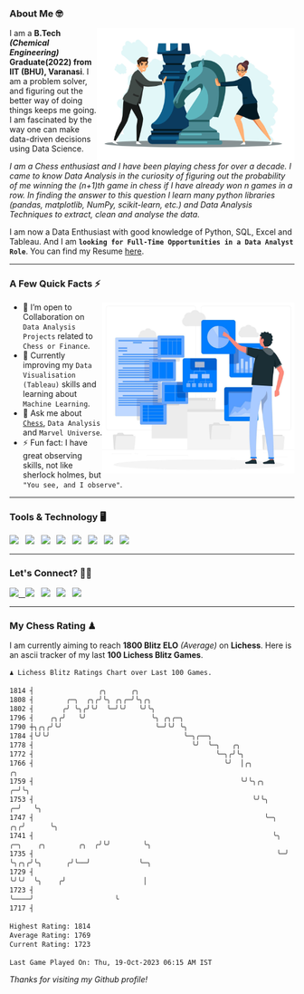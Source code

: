 ### About Me 🤓
<img align="right" alt="Coding" width="350" src="https://github.com/Laxman-Lakhan/Laxman-Lakhan/blob/master/Assets/Chess_Vector.jpg">   

I am a **B.Tech** _**(Chemical Engineering)**_ **Graduate(2022) from IIT (BHU), Varanasi**. I am a problem solver, and figuring out the better way of doing things keeps me going. I am fascinated by the way one can make data-driven decisions using Data Science. 

_I am a Chess enthusiast and I have been playing chess for over a decade. I came to know Data Analysis in the curiosity of figuring out the probability of me winning the (n+1)th game in chess if I have already won n games in a row. In finding the answer to this question I learn many python libraries (pandas, matplotlib, NumPy, scikit-learn, etc.) and Data Analysis Techniques to extract, clean and analyse the data._

I am now a Data Enthusiast with good knowledge of Python, SQL, Excel and Tableau. And I am **`looking for Full-Time Opportunities in a Data Analyst Role`**. You can find my Resume
 [here](https://drive.google.com/file/d/1UIOoogRLj5eGQFQBkuvMmTISZVdl2Ok7/view?usp=sharing).


---

### A Few Quick Facts ⚡️
<img align="right" alt="Coding" width="340" src="https://github.com/Laxman-Lakhan/Laxman-Lakhan/blob/master/Assets/Data_Vector.jpg">   

- 🤝 I’m open to Collaboration on `Data Analysis Projects` related to `Chess or Finance`.
- 📖 Currently improving my `Data Visualisation (Tableau)` skills and learning about `Machine Learning`.
- 💬 Ask me about [`Chess`](https://lichess.org/@/YourKingIsInDanger), `Data Analysis` and `Marvel Universe`.
- ⚡️ Fun fact: I have great observing skills, not like sherlock holmes, but `"You see, and I observe"`.

---
### Tools & Technology 🖥

<img src="https://img.shields.io/badge/Python-white?logo=Python&logoColor=ColorName&style=ShieldStyle" /> &nbsp;
<img src="https://img.shields.io/badge/MySQL-white?logo=MySQL&logoColor=ColorName&style=ShieldStyle" /> &nbsp;
<img src="https://img.shields.io/badge/Tableau-white?logo=Tableau&logoColor=ColorName&style=ShieldStyle" /> &nbsp;
<img src="https://img.shields.io/badge/Excel-white?logo=Microsoft+Excel&logoColor=196F3D&style=ShieldStyle" /> &nbsp;
<img src="https://img.shields.io/badge/Jupyter-white?logo=Jupyter&logoColor=ColorName&style=ShieldStyle" /> &nbsp;
<img src="https://img.shields.io/badge/pandas-white?logo=Pandas&logoColor=000080&style=ShieldStyle" /> &nbsp;
<img src="https://img.shields.io/badge/numpy-white?logo=Numpy&logoColor=85C1E9&style=ShieldStyle" /> &nbsp;
<img src="https://img.shields.io/badge/scikit learn-white?logo=Scikit+Learn&logoColor=ColorName&style=ShieldStyle" /> &nbsp;



---

### Let's Connect? 🫳🏻

<a href="mailto:laxmansingh.lakhan@gmail.com"> <img src="https://img.icons8.com/fluent/48/000000/gmail.png" width="3.5%"/> &nbsp;
[<img src="https://img.icons8.com/color/48/000000/linkedin.png" width="3.5%"/>](https://www.linkedin.com/in/laxman-lakhan/)  &nbsp;
[<img src="https://img.icons8.com/fluent/48/000000/facebook-new.png" width="3.5%"/>](https://www.facebook.com/s.laxmanlakhan/)  &nbsp;
[<img src="https://img.icons8.com/fluent/48/000000/instagram-new.png" width="3.5%"/>](https://www.instagram.com/laxman.lakhan/)  &nbsp;
[<img src="https://img.icons8.com/color/48/000000/twitter.png" width="3.5%"/>](https://twitter.com/laxman__lakhan)  &nbsp;

 ---
  
### My Chess Rating ♟
  
I am currently aiming to reach **1800 Blitz ELO** *(Average)* on **Lichess**. Here is an ascii tracker of my last **100 Lichess Blitz Games**.

  ```
  ♟︎ 𝙻𝚒𝚌𝚑𝚎𝚜𝚜 𝙱𝚕𝚒𝚝𝚣 𝚁𝚊𝚝𝚒𝚗𝚐𝚜 𝙲𝚑𝚊𝚛𝚝 𝚘𝚟𝚎𝚛 𝙻𝚊𝚜𝚝 𝟷00 𝙶𝚊𝚖𝚎𝚜.
  
1814 ┤                ╭╮      ╭╮
1808 ┤        ╭─╮  ╭╮╭╯╰╮ ╭╮╭─╯╰╮╭╮
1802 ┤       ╭╯ ╰╮╭╯╰╯  ╰─╯╰╯   ╰╯╰╮
1796 ┤    ╭╮╭╯   ╰╯                ╰╮ ╭╮╭─╮
1790 ┼╮╭╮╭╯╰╯                       ╰─╯╰╯ ╰╮
1784 ┤╰╯╰╯                                 ╰─╮╭──╮
1778 ┤                                       ╰╯  ╰─╮   ╭╮
1772 ┤                                             ╰─╮╭╯╰╮
1766 ┤                                               ╰╯  │╭╮                                     ╭╮
1759 ┤                                                   ╰╯╰╮╭╮                                ╭─╯╰╮
1753 ┤                                                      ╰╯╰╮                             ╭─╯   ╰╮
1747 ┤                                                         ╰─╮                        ╭╮╭╯      ╰╮
1741 ┤                                                           ╰╮ ╭─╮    ╭╮        ╭╮  ╭╯╰╯        ╰╮
1735 ┤                                                            ╰─╯ ╰╮╭╮╭╯╰╮      ╭╯╰──╯            ╰─╮
1729 ┤                                                                 ╰╯╰╯  ╰╮    ╭╯                   │
1723 ┤                                                                        ╰────╯                    ╰
1717 ┤ 

Highest Rating: 1814
Average Rating: 1769
Current Rating: 1723 

Last Game Played On: Thu, 19-Oct-2023 06:15 AM IST
  ```
  
  
*Thanks for visiting my Github profile!*
